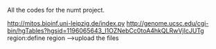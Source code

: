 All the codes for the numt project.


http://mitos.bioinf.uni-leipzig.de/index.py
http://genome.ucsc.edu/cgi-bin/hgTables?hgsid=1196065643_I1OZNebCc0toA4hkQLRwVjIcJUTg
region:define region -->upload the files
